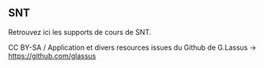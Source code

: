 ## SNT
Retrouvez ici les supports de cours de SNT.  

CC BY-SA / Application et divers resources issues du Github de G.Lassus -> https://github.com/glassus